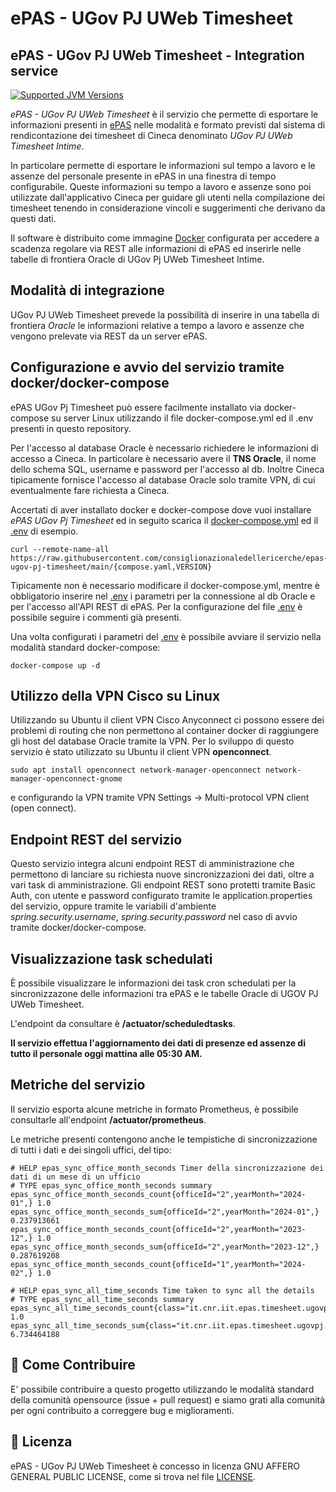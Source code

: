 # ePAS - UGov PJ UWeb  Timesheet
## ePAS - UGov PJ UWeb Timesheet - Integration service

[![Supported JVM Versions](https://img.shields.io/badge/JVM-17-brightgreen.svg?style=for-the-badge&logo=Java)](https://openjdk.java.net/install/)

*ePAS - UGov PJ UWeb Timesheet* è il servizio che permette di esportare le informazioni presenti in
[ePAS](https://epas.projects.iit.cnr.it) nelle modalità e formato previsti dal sistema di rendicontazione dei timesheet di Cineca denominato *UGov PJ UWeb Timesheet Intime*.

In particolare permette di esportare le informazioni sul tempo a lavoro e le assenze del personale
presente in ePAS in una finestra di tempo configurabile.
Queste informazioni su tempo a lavoro e assenze sono poi utilizzate dall'applicativo Cineca per
guidare gli utenti nella compilazione dei timesheet tenendo in considerazione vincoli e
suggerimenti che derivano da questi dati.

Il software è distribuito come immagine [Docker](https://docker.com) 
configurata per accedere a scadenza regolare via REST alle informazioni di ePAS ed inserirle
nelle tabelle di frontiera Oracle di UGov Pj UWeb Timesheet Intime.

## Modalità di integrazione

UGov PJ UWeb Timesheet prevede la possibilità di inserire in una tabella di frontiera *Oracle* le
informazioni relative a tempo a lavoro e assenze che vengono prelevate via REST da un server ePAS.

## Configurazione e avvio del servizio tramite docker/docker-compose

ePAS UGov Pj Timesheet può essere facilmente installato via docker-compose su server Linux
utilizzando il file docker-compose.yml ed il .env presenti in questo repository.

Per l'accesso al database Oracle è necessario richiedere le informazioni di accesso a Cineca.
In particolare è necessario avere il **TNS Oracle**, il nome dello schema SQL, username 
e password per l'accesso al db. 
Inoltre Cineca tipicamente fornisce l'accesso al database Oracle solo tramite VPN, di cui
eventualmente fare richiesta a Cineca.

Accertati di aver installato docker e docker-compose dove vuoi installare *ePAS UGov Pj Timesheet*
ed in seguito scarica il [docker-compose.yml](docker-compose.yml) ed il [.env](.env) di esempio.

```
curl --remote-name-all https://raw.githubusercontent.com/consiglionazionaledellericerche/epas-ugov-pj-timesheet/main/{compose.yaml,VERSION}
```

Tipicamente non è necessario modificare il docker-compose.yml, mentre è obbligatorio
inserire nel [.env](.env) i parametri per la connessione al db Oracle e per l'accesso all'API REST
di ePAS. 
Per la configurazione del file [.env](.env) è possibile seguire i commenti già presenti.

Una volta configurati i parametri del [.env](.env) è possibile avviare il servizio nella modalità
standard docker-compose:

```
docker-compose up -d
```

## Utilizzo della VPN Cisco su Linux

Utilizzando su Ubuntu il client VPN Cisco Anyconnect ci possono essere dei problemi di routing
che non permettono al container docker di raggiungere gli host del database Oracle tramite la VPN.
Per lo sviluppo di questo servizio è stato utilizzato su Ubuntu il client VPN **openconnect**.

```
sudo apt install openconnect network-manager-openconnect network-manager-openconnect-gnome
```

e configurando la VPN tramite VPN Settings -> Multi-protocol VPN client (open connect).

## Endpoint REST del servizio

Questo servizio integra alcuni endpoint REST di amministrazione che permettono di lanciare su
richiesta nuove sincronizzazioni dei dati, oltre a vari task di amministrazione.
Gli endpoint REST sono protetti tramite Basic Auth, con utente e password configurato tramite
le application.properties del servizio, oppure tramite le variabili d'ambiente 
*spring.security.username*, *spring.security.password* nel caso di avvio tramite docker/docker-compose.

## Visualizzazione task schedulati

È possibile visualizzare le informazioni dei task cron schedulati per la sincronizzazone
delle informazioni tra ePAS e le tabelle Oracle di UGOV PJ UWeb Timesheet.

L'endpoint da consultare è **/actuator/scheduledtasks**.

**Il servizio effettua l'aggiornamento dei dati di presenze ed assenze di tutto il personale oggi mattina alle 05:30 AM.**

## Metriche del servizio

Il servizio esporta alcune metriche in formato Prometheus, è possibile consultarle all'endpoint
**/actuator/prometheus**.

Le metriche presenti contengono anche le tempistiche di sincronizzazione di tutti i dati e dei 
singoli uffici, del tipo:

```
# HELP epas_sync_office_month_seconds Timer della sincronizzazione dei dati di un mese di un ufficio
# TYPE epas_sync_office_month_seconds summary
epas_sync_office_month_seconds_count{officeId="2",yearMonth="2024-01",} 1.0
epas_sync_office_month_seconds_sum{officeId="2",yearMonth="2024-01",} 0.237913661
epas_sync_office_month_seconds_count{officeId="2",yearMonth="2023-12",} 1.0
epas_sync_office_month_seconds_sum{officeId="2",yearMonth="2023-12",} 0.287619208
epas_sync_office_month_seconds_count{officeId="1",yearMonth="2024-02",} 1.0

# HELP epas_sync_all_time_seconds Time taken to sync all the details
# TYPE epas_sync_all_time_seconds summary
epas_sync_all_time_seconds_count{class="it.cnr.iit.epas.timesheet.ugovpj.service.SyncService",exception="none",method="syncAll",} 1.0
epas_sync_all_time_seconds_sum{class="it.cnr.iit.epas.timesheet.ugovpj.service.SyncService",exception="none",method="syncAll",} 6.734464188
```

## 👏 Come Contribuire 

E' possibile contribuire a questo progetto utilizzando le modalità standard della comunità opensource 
(issue + pull request) e siamo grati alla comunità per ogni contribuito a correggere bug e miglioramenti.

## 📄 Licenza

ePAS - UGov PJ UWeb  Timesheet è concesso in licenza GNU AFFERO GENERAL PUBLIC LICENSE, come si trova 
nel file [LICENSE][l].

[l]: https://github.com/consiglionazionaledellericerche/epas-ugov-pj-timesheet/blob/master/LICENSE